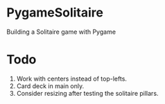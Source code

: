 # PygameSolitaire
Building a Solitaire game with Pygame

# Todo
1. Work with centers instead of top-lefts.
2. Card deck in main only.
3. Consider resizing after testing the solitaire pillars.